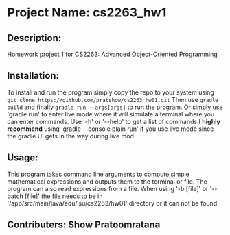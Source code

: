 # Project Name: cs2263_hw1
## Description: 
Homework project 1 for CS2263: Advanced Object-Oriented Programming
## Installation: 
To install and run the program simply copy the repo to your system using `git clone https://github.com/pratshow/cs2263_hw01.git`
Then use `gradle build` and finally `gradle run --args[args]` to run the program.
Or simply use 'gradle run' to enter live mode where it will simulate a terminal where you can enter commands. Use '-h' or '--help' to get a list of commands
I **highly recommend** using 'gradle --console plain run' if you use live mode since the gradle UI gets in the way during live mod.
## Usage: 
This program takes command line arguments to compute simple mathematical expressions and outputs them to the terminal or file. 
The program can also read expressions from a file.
When using '-b [file]' or '--batch [file]' the file needs to be in '/app/src/main/java/edu/isu/cs2263/hw01' directory or it can not be found.
## Contributers: Show Pratoomratana
